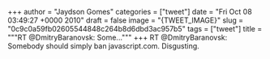
+++
author = "Jaydson Gomes"
categories = ["tweet"]
date = "Fri Oct 08 03:49:27 +0000 2010"
draft = false
image = "{TWEET_IMAGE}"
slug = "0c9c0a59fb02605544848c264b8d6dbd3ac957b5"
tags = ["tweet"]
title = """RT @DmitryBaranovsk: Some..."""
+++
RT @DmitryBaranovsk: Somebody should simply ban javascript.com. Disgusting.
